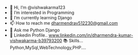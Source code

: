 - 👋 Hi, I’m @vishwakarma123
- 👀 I’m interested in Programming 
- 🌱 I’m currently learning  Django
- 📫 How to reach me dharmendrav512230@gmail.com
- 💞️ Ask me Python Django 
- 🌄 Linkedin Profile.. www.linkedin.com/in/dharmendra-kumar-vishwakarma-b39793200 
  📚 Skills... Python,MySql,WebTechnology,PHP....
     
<!---
vishwakarma123/vishwakarma123 is a ✨ special ✨ repository because its `README.md` (this file) appears on your GitHub profile.
You can click the Preview link to take a look at your changes.
--->
